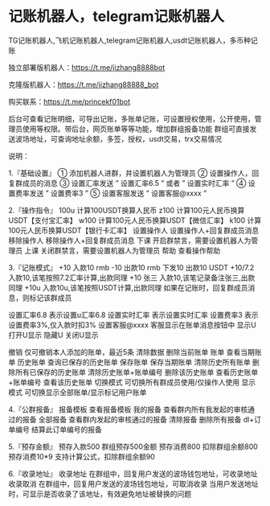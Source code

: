 # 记账机器人，telegram记账机器人
TG记账机器人,飞机记账机器人,telegram记账机器人,usdt记账机器人，多币种记账

独立部署版机器人：https://t.me/jizhang8888bot

克隆版机器人：https://t.me/jizhang88888_bot

购买联系：https://t.me/princekf01bot

后台可查看记账明细，可导出记账，多账单记账，可设置授权使用，公开使用，管理员使用等权限。带后台，网页账单等等功能，增加群组报备功能
群组可直接发送波场地址，可查询地址余额，多签，授权，usdt交易，trx交易情况


说明：

1.『基础设置』
① 添加机器人进群，并设置机器人为管理员
② 设置操作人，回复群成员的消息
③ 设置汇率发送 ” 设置汇率6.5 ” 或者 ” 设置实时汇率 ” 
④ 设置费率发送 ” 设置费率3 ” 
⑤ 设置客服发送 ” 设置客服@xxxx ” 

2.『操作指令』
100u   计算100USDT换算人民币
z100  计算100元人民币换算USDT【支付宝汇率】
w100  计算100元人民币换算USDT【微信汇率】
k100  计算100元人民币换算USDT【银行卡汇率】
设置操作人 设置操作人+回复群成员消息
移除操作人 移除操作人+回复群成员消息
下课 开启群禁言，需要设置机器人为管理员
上课 关闭群禁言，需要设置机器人为管理员
帮助 查看操作帮助

3.『记账模式』
+10  入款10 rmb
-10  出款10 rmb
下发10  出款10 USDT
+10/7.2  入款10,该笔按照7.2汇率计算,出款同理
+10 张三  入款10,该笔记录备注张三,出款同理
+10u  入款10u,该笔按照USDT计算,出款同理
如果在记账时，回复群成员消息，则标记该群成员

设置汇率6.8 表示设置u汇率6.8
设置实时汇率 表示设置实时汇率
设置费率3 表示设置费率3%,仅入款时扣3%
设置客服@xxxx 客服显示在账单消息按钮中
显示U 打开U显示
隐藏U 关闭U显示

撤销 仅可撤销本人添加的账单，最近5条
清除数据 删除当前账单
账单 查看当期账单
历史账单 查询已保存的历史账单
保存账单 保存当期账单
清除历史所有账单 删除所有已保存的历史账单
清除历史账单+账单编号 删除该历史账单
查看历史账单+账单编号 查看该历史账单
切换模式 可切换所有群成员使用/仅操作人使用
显示模式 可切换显示全部账单/显示标记用户账单

4.『公群报备』
报备模板 查看报备模板
我的报备 查看群内所有我发起的审核通过的报备
全部报备 查看群内发起的审核通过的报备
清除报备 删除所有报备
dl+订单编号 结算此订单编号的报备

5.『预存金额』
预存入款500 群组预存500金额
预存消费800 扣除群组余额800
预存消费10*9 支持计算公式，扣除群组余额90

6.『收录地址』
收录地址 在群组中，回复用户发送的波场钱包地址，可收录地址
收录取消 在群组中，回复用户发送的波场钱包地址，可取消收录
当用户发送地址时，可显示是否收录了该地址，有效避免地址被替换的问题
